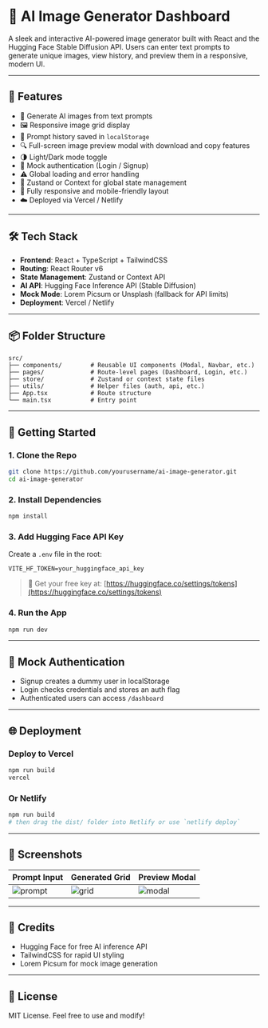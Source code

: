 
# 🎨 AI Image Generator Dashboard

A sleek and interactive AI-powered image generator built with React and the Hugging Face Stable Diffusion API. Users can enter text prompts to generate unique images, view history, and preview them in a responsive, modern UI.

---

## 🚀 Features

- 🧠 Generate AI images from text prompts
- 🖼️ Responsive image grid display
- 🔁 Prompt history saved in `localStorage`
- 🔍 Full-screen image preview modal with download and copy features
- 🌗 Light/Dark mode toggle
- 🔐 Mock authentication (Login / Signup)
- ⚠️ Global loading and error handling
- 💾 Zustand or Context for global state management
- 📱 Fully responsive and mobile-friendly layout
- ☁️ Deployed via Vercel / Netlify

---

## 🛠 Tech Stack

- **Frontend**: React + TypeScript + TailwindCSS
- **Routing**: React Router v6
- **State Management**: Zustand or Context API
- **AI API**: Hugging Face Inference API (Stable Diffusion)
- **Mock Mode**: Lorem Picsum or Unsplash (fallback for API limits)
- **Deployment**: Vercel / Netlify

---

## 📦 Folder Structure

```
src/
├── components/        # Reusable UI components (Modal, Navbar, etc.)
├── pages/             # Route-level pages (Dashboard, Login, etc.)
├── store/             # Zustand or context state files
├── utils/             # Helper files (auth, api, etc.)
├── App.tsx            # Route structure
└── main.tsx           # Entry point
```

---

## 🔧 Getting Started

### 1. Clone the Repo

```bash
git clone https://github.com/yourusername/ai-image-generator.git
cd ai-image-generator
```

### 2. Install Dependencies

```bash
npm install
```

### 3. Add Hugging Face API Key

Create a `.env` file in the root:

```env
VITE_HF_TOKEN=your_huggingface_api_key
```

> 🔑 Get your free key at: [https://huggingface.co/settings/tokens](https://huggingface.co/settings/tokens)

### 4. Run the App

```bash
npm run dev
```

---

## 🧪 Mock Authentication

- Signup creates a dummy user in localStorage
- Login checks credentials and stores an auth flag
- Authenticated users can access `/dashboard`

---

## 🌐 Deployment

### Deploy to Vercel

```bash
npm run build
vercel
```

### Or Netlify

```bash
npm run build
# then drag the dist/ folder into Netlify or use `netlify deploy`
```

---

## 📸 Screenshots

| Prompt Input | Generated Grid | Preview Modal |
|--------------|----------------|----------------|
| ![prompt](screenshots/prompt.png) | ![grid](screenshots/grid.png) | ![modal](screenshots/modal.png) |

---

## 🤝 Credits

- Hugging Face for free AI inference API
- TailwindCSS for rapid UI styling
- Lorem Picsum for mock image generation

---

## 📄 License

MIT License. Feel free to use and modify!
